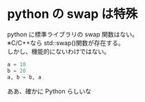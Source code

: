 # python の swap は特殊

python に標準ライブラリの swap 関数はない。  
※C/C++なら std::swap()関数が存在する。  
しかし、機能的にないわけではない。

```python
a = 10
b = 20
a, b = b, a
```

ああ、確かに Python らしいな
